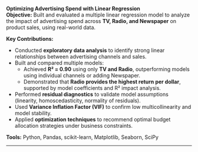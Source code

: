 **Optimizing Advertising Spend with Linear Regression**  
**Objective:** Built and evaluated a multiple linear regression model to analyze the impact of advertising spend across **TV, Radio, and Newspaper** on product sales, using real-world data.

**Key Contributions:**
- Conducted **exploratory data analysis** to identify strong linear relationships between advertising channels and sales.
- Built and compared multiple models:
  - Achieved **R² = 0.90** using only **TV and Radio**, outperforming models using individual channels or adding Newspaper.
  - Demonstrated that **Radio provides the highest return per dollar**, supported by model coefficients and R² impact analysis.
- Performed **residual diagnostics** to validate model assumptions (linearity, homoscedasticity, normality of residuals).
- Used **Variance Inflation Factor (VIF)** to confirm low multicollinearity and model stability.
- Applied **optimization techniques** to recommend optimal budget allocation strategies under business constraints.

**Tools:** Python, Pandas, scikit-learn, Matplotlib, Seaborn, SciPy  

---

